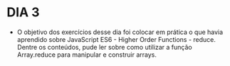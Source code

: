 # DIA 3

- O objetivo dos exercícios desse dia foi colocar em prática o que havia aprendido sobre JavaScript ES6 - Higher Order Functions - reduce. Dentre os conteúdos, pude ler sobre como utilizar a função Array.reduce para manipular e construir arrays.